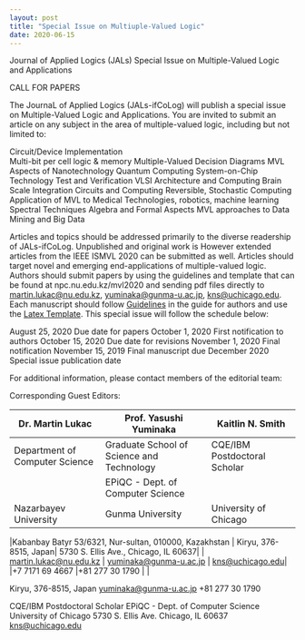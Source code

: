 ```yaml
---
layout: post
title: "Special Issue on Multiuple-Valued Logic"
date: 2020-06-15
---
```


Journal of Applied Logics  (JALs)
Special Issue on Multiple-Valued Logic and Applications

CALL FOR PAPERS

The JournaL of Applied Logics (JALs-ifCoLog) will publish a special issue on Multiple-Valued Logic and Applications. You are invited to submit an article on any subject in the area of multiple-valued logic, including but not limited to:

Circuit/Device Implementation    
Multi-bit per cell logic & memory
Multiple-Valued Decision Diagrams
MVL Aspects of Nanotechnology
Quantum Computing
System-on-Chip Technology
Test and Verification
VLSI Architecture and Computing
Brain Scale Integration Circuits and Computing
Reversible, Stochastic Computing
Application of MVL to Medical Technologies, robotics, machine learning
Spectral Techniques
Algebra and Formal Aspects
MVL approaches to Data Mining and Big Data

Articles and topics should be addressed primarily to the diverse readership of JALs-ifCoLog. Unpublished and original work is However extended articles from the IEEE ISMVL 2020 can be submitted as well. Articles should target novel and emerging end-applications of multiple-valued logic. Authors should submit papers by using the guidelines and template that can be found at npc.nu.edu.kz/mvl2020 and sending pdf files directly to martin.lukac@nu.edu.kz, yuminaka@gunma-u.ac.jp, kns@uchicago.edu. Each manuscript should follow [Guidelines](/docs/GuideForAuthors.pdf) in the guide for authors and use the [Latex Template](/docs/myifcolog.cls). This special issue will follow the schedule below:


August 25, 2020
Due date for papers 
October 1, 2020
First notification to authors
October 15, 2020
Due date for revisions
November 1, 2020
Final notification
November 15, 2019
Final manuscript due
December 2020    
Special issue publication date 


For additional information, please contact members of the editorial team:

Corresponding Guest Editors:

|Dr. Martin Lukac        |Prof. Yasushi Yuminaka |Kaitlin N. Smith |
|--------|--------|--------|
|Department of Computer Science        |Graduate School of Science and Technology|CQE/IBM Postdoctoral Scholar |
|       |     EPiQC - Dept. of Computer Science|
|Nazarbayev University    | Gunma University |University of Chicago |

|Kabanbay Batyr 53/6321, Nur-sultan, 010000, Kazakhstan | Kiryu, 376-8515, Japan| 5730 S. Ellis Ave., Chicago, IL 60637|
| martin.lukac@nu.edu.kz    | yuminaka@gunma-u.ac.jp | kns@uchicago.edu|
|+7 7171 69 4667    |+81 277 30 1790 |  |




Kiryu, 376-8515, Japan
yuminaka@gunma-u.ac.jp
+81 277 30 1790


CQE/IBM Postdoctoral Scholar 
EPiQC - Dept. of Computer Science
University of Chicago
5730 S. Ellis Ave.
Chicago, IL 60637
kns@uchicago.edu




